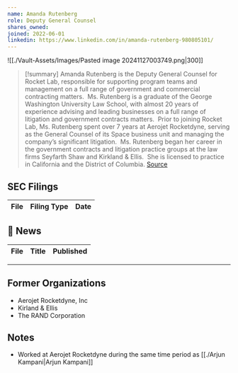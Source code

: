 ```yaml
---
name: Amanda Rutenberg
role: Deputy General Counsel
shares_owned: 
joined: 2022-06-01
linkedin: https://www.linkedin.com/in/amanda-rutenberg-980805101/
---
```


![[./Vault-Assets/Images/Pasted image 20241127003749.png|300]]

>[!summary]
Amanda Rutenberg is the Deputy General Counsel for Rocket Lab, responsible for supporting program teams and management on a full range of government and commercial contracting matters.  Ms. Rutenberg is a graduate of the George Washington University Law School, with almost 20 years of experience advising and leading businesses on a full range of litigation and government contracts matters.  Prior to joining Rocket Lab, Ms. Rutenberg spent over 7 years at Aerojet Rocketdyne, serving as the General Counsel of its Space business unit and managing the company’s significant litigation.  Ms. Rutenberg began her career in the government contracts and litigation practice groups at the law firms Seyfarth Shaw and Kirkland & Ellis.  She is licensed to practice in California and the District of Columbia.
[Source](https://www.rocketlabusa.com/about/team/)

## SEC Filings
| File | Filing Type | Date |
| ---- | ----------- | ---- |


## 📰 News
| File | Title | Published |
| ---- | ----- | --------- |


---
## Former Organizations

-  Aerojet Rocketdyne, Inc
-  Kirland & Ellis
-  The RAND Corporation

## Notes

- Worked at Aerojet Rocketdyne during the same time period as [[./Arjun Kampani|Arjun Kampani]]